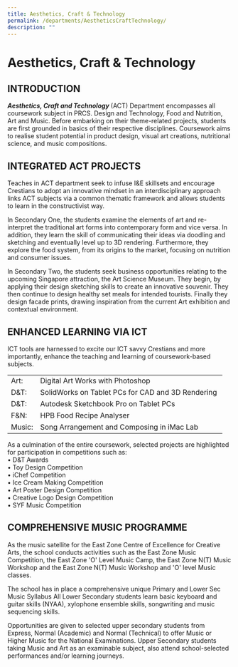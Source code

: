 ```yaml
---
title: Aesthetics, Craft & Technology
permalink: /departments/AestheticsCraftTechnology/
description: ""
---
```

<div>
<h1>Aesthetics, Craft &amp; Technology</h1>
</div>
<div>
<h2>INTRODUCTION</h2>
<div>
<p><strong><em>Aesthetics, Craft and Technology</em>&nbsp;</strong>(ACT) Department encompasses all coursework subject in PRCS. Design and Technology, Food and Nutrition, Art and Music.&nbsp;Before embarking on their theme-related projects, students are first grounded in basics of their respective disciplines.&nbsp;Coursework aims to realise student potential in product design, visual art creations, nutritional science, and music compositions.</p>
</div>
</div>
<div>
<h2>INTEGRATED ACT PROJECTS</h2>
<div>
<p>Teaches in ACT department seek to infuse I&amp;E skillsets and encourage Crestians to adopt an innovative mindset in an interdisciplinary approach links ACT subjects via a common thematic framework and allows students to learn in the constructivist way.</p>
<p>In Secondary One, the students examine the elements of art and re-interpret the traditional art forms into contemporary form and vice versa. In addition, they learn the skill of communicating their ideas via doodling and sketching and eventually level up to 3D rendering. Furthermore, they explore the food system, from its origins to the market, focusing on nutrition and consumer issues.</p>
<p>In Secondary Two, the students seek business opportunities relating to the upcoming Singapore attraction, the Art Science Museum. They begin, by applying their design sketching skills to create an innovative souvenir. They then continue to design healthy set meals for intended tourists. Finally they design facade prints, drawing inspiration from the current Art exhibition and contextual environment.&nbsp;</p>
</div>
</div>
<div>
<h2>ENHANCED LEARNING VIA ICT</h2>
<div>
<p>ICT tools are harnessed to excite our ICT savvy Crestians and more importantly, enhance the teaching and learning of coursework-based subjects.</p>
<table border="0" cellspacing="0" cellpadding="5">
<tbody>
<tr>
<td>Art:</td>
<td>Digital Art Works with Photoshop</td>
</tr>
<tr>
<td>D&amp;T:&nbsp;</td>
<td>SolidWorks on Tablet PCs for CAD and 3D Rendering&nbsp;</td>
</tr>
<tr>
<td>D&amp;T:&nbsp;</td>
<td>Autodesk Sketchbook Pro on Tablet PCs</td>
</tr>
<tr>
<td>F&amp;N:&nbsp;</td>
<td>HPB Food Recipe Analyser</td>
</tr>
<tr>
<td>Music:</td>
<td>Song Arrangement and Composing in iMac Lab</td>
</tr>
</tbody>
</table>
<div>
<div>As a culmination of the entire coursework, selected projects are highlighted for participation in competitions such as:</div>
<div>&bull; D&amp;T Awards&nbsp;</div>
<div>&bull; Toy Design Competition</div>
<div>&bull; iChef Competition</div>
<div>&bull; Ice Cream Making Competition</div>
<div>&bull; Art Poster Design Competition</div>
<div>
<div>&bull; Creative Logo Design Competition</div>
<div>&bull; SYF Music Competition</div>
</div>
</div>
</div>
</div>
<div>
<h2>COMPREHENSIVE MUSIC PROGRAMME</h2>
<div>
<p>As the music satellite for the East Zone Centre of Excellence for Creative Arts, the school conducts activities such as the East Zone Music Competition, the East Zone 'O' Level Music Camp, the East Zone N(T) Music Workshop and the East Zone N(T) Music Workshop and 'O' level Music classes.</p>
<p>The school has in place a comprehensive unique Primary and Lower Sec Music Syllabus All Lower Secondary students learn basic keyboard and guitar skills (NYAA), xylophone ensemble skills, songwriting and music sequencing skills.</p>
<p>Opportunities are given to selected upper secondary students from Express, Normal (Academic) and Normal (Technical) to offer Music or Higher Music for the National Examinations. Upper Secondary students taking Music and Art as an examinable subject, also attend school-selected performances and/or learning journeys.</p>
</div>
</div>
